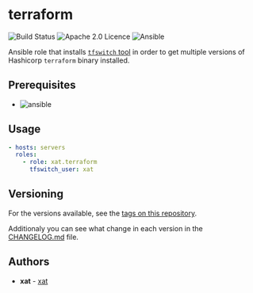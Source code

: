 # terraform

![Build Status](https://api.travis-ci.com/Xat59/ansible-role-terraform.svg) ![Apache 2.0 Licence](https://img.shields.io/hexpm/l/plug.svg) ![Ansible](https://img.shields.io/badge/ansible-2.10.x-green.svg)

Ansible role that installs [`tfswitch` tool](https://tfswitch.warrensbox.com) in order to get multiple versions of Hashicorp `terraform` binary installed.

## Prerequisites

- ![ansible](https://img.shields.io/badge/ansible-2.10.x-green.svg)

## Usage

```yaml
- hosts: servers
  roles:
    - role: xat.terraform
      tfswitch_user: xat
```

## Versioning

For the versions available, see the [tags on this repository](https://github.com/Xat59/ansible-role-terraform/tags).

Additionaly you can see what change in each version in the [CHANGELOG.md](CHANGELOG.md) file.

## Authors

- **xat** - [xat](https://github.com/Xat59)
